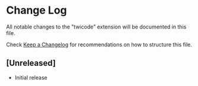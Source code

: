 # Change Log

All notable changes to the "twicode" extension will be documented in this file.

Check [Keep a Changelog](http://keepachangelog.com/) for recommendations on how to structure this file.

## [Unreleased]

- Initial release